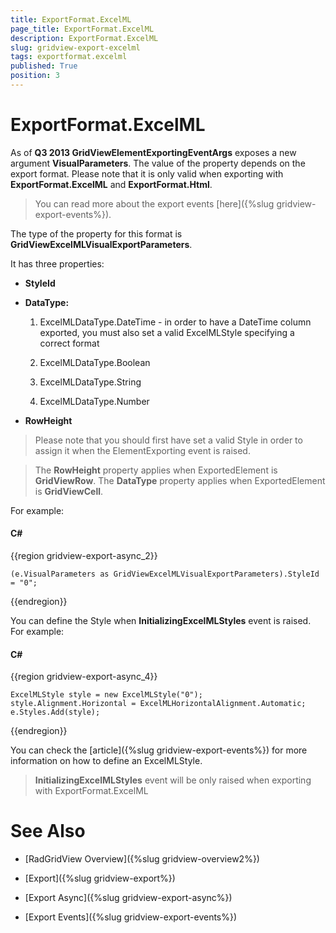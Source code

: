 ```yaml
---
title: ExportFormat.ExcelML
page_title: ExportFormat.ExcelML
description: ExportFormat.ExcelML
slug: gridview-export-excelml
tags: exportformat.excelml
published: True
position: 3
---
```


# ExportFormat.ExcelML

      
As of __Q3 2013 GridViewElementExportingEventArgs__ exposes a new argument __VisualParameters__. The value of the property depends on the export format. Please note that it is only valid when exporting with __ExportFormat.ExcelML__ and __ExportFormat.Html__.
        

>You can read more about the export events [here]({%slug gridview-export-events%}).
          

The type of the property for this format is __GridViewExcelMLVisualExportParameters__.
          

It has three properties:
          

* __StyleId__

* __DataType:__

	1. ExcelMLDataType.DateTime - in order to have a DateTime column exported, you must also set a valid ExcelMLStyle specifying a correct format
	                
	1. ExcelMLDataType.Boolean
	                
	
	1. ExcelMLDataType.String
	                
	
	1. ExcelMLDataType.Number
                

* __RowHeight__

>Please note that you should first have set a valid Style in order to assign it when the ElementExporting event is raised.
            

>The __RowHeight__ property applies when ExportedElement is __GridViewRow__. The __DataType__ property applies when ExportedElement is __GridViewCell__.
            

For example:

#### __C#__

{{region gridview-export-async_2}}

	(e.VisualParameters as GridViewExcelMLVisualExportParameters).StyleId = "0";
{{endregion}}

You can define the Style when __InitializingExcelMLStyles__ event is raised. For example:
          

#### __C#__

{{region gridview-export-async_4}}

	ExcelMLStyle style = new ExcelMLStyle("0");            
	style.Alignment.Horizontal = ExcelMLHorizontalAlignment.Automatic;
	e.Styles.Add(style);
{{endregion}}

You can check the [article]({%slug gridview-export-events%}) for more information on how to define an ExcelMLStyle.
          

>__InitializingExcelMLStyles__ event will be only raised when exporting with ExportFormat.ExcelML
            

# See Also

 * [RadGridView Overview]({%slug gridview-overview2%})

 * [Export]({%slug gridview-export%})

 * [Export Async]({%slug gridview-export-async%})

 * [Export Events]({%slug gridview-export-events%})
